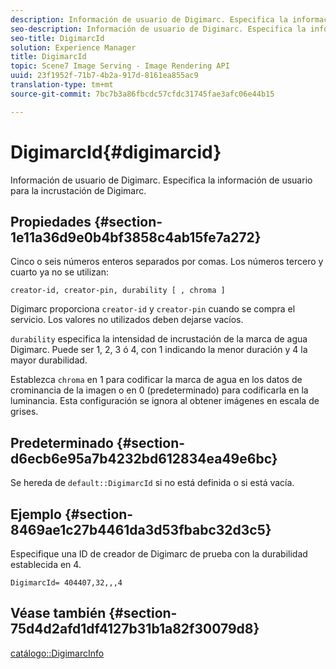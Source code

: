 ```yaml
---
description: Información de usuario de Digimarc. Especifica la información de usuario para la incrustación de Digimarc.
seo-description: Información de usuario de Digimarc. Especifica la información de usuario para la incrustación de Digimarc.
seo-title: DigimarcId
solution: Experience Manager
title: DigimarcId
topic: Scene7 Image Serving - Image Rendering API
uuid: 23f1952f-71b7-4b2a-917d-8161ea855ac9
translation-type: tm+mt
source-git-commit: 7bc7b3a86fbcdc57cfdc31745fae3afc06e44b15

---
```



# DigimarcId{#digimarcid}

Información de usuario de Digimarc. Especifica la información de usuario para la incrustación de Digimarc.

## Propiedades {#section-1e11a36d9e0b4bf3858c4ab15fe7a272}

Cinco o seis números enteros separados por comas. Los números tercero y cuarto ya no se utilizan:

`creator-id, creator-pin, durability [ , chroma ]`

Digimarc proporciona `creator-id` y `creator-pin` cuando se compra el servicio. Los valores no utilizados deben dejarse vacíos.

`durability` especifica la intensidad de incrustación de la marca de agua Digimarc. Puede ser 1, 2, 3 ó 4, con 1 indicando la menor duración y 4 la mayor durabilidad.

Establezca `chroma` en 1 para codificar la marca de agua en los datos de crominancia de la imagen o en 0 (predeterminado) para codificarla en la luminancia. Esta configuración se ignora al obtener imágenes en escala de grises.

## Predeterminado {#section-d6ecb6e95a7b4232bd612834ea49e6bc}

Se hereda de `default::DigimarcId` si no está definida o si está vacía.

## Ejemplo {#section-8469ae1c27b4461da3d53fbabc32d3c5}

Especifique una ID de creador de Digimarc de prueba con la durabilidad establecida en 4.

`DigimarcId= 404407,32,,,4`

## Véase también {#section-75d4d2afd1df4127b31b1a82f30079d8}

[catálogo::DigimarcInfo](../../../../../is-api/image-catalog/image-serving-api-ref/c-image-catalog-reference/c-image-svg-data-reference/c-image-data-reference/r-digimarcinfo-cat.md#reference-4925764ed683466bb7af4b807c86f8ba)
